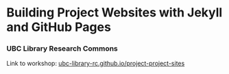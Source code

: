 # Building Project Websites with Jekyll and GitHub Pages
### UBC Library Research Commons
Link to workshop: [ubc-library-rc.github.io/project-project-sites](https://ubc-library-rc.github.io/intro-project-sites/)
